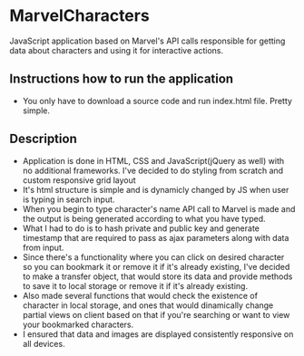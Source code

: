 # MarvelCharacters
JavaScript application based on Marvel's API calls responsible for getting data about characters  and using it for interactive actions.

<h2>Instructions how to run the application</h2>
<ul type="disc">
<li>You only have to download a source code and run index.html file. Pretty simple.</li>
</ul>

<h2>Description</h2>
<ul type="disc">
  <li>Application is done in HTML, CSS and JavaScript(jQuery as well) with no additional frameworks. I've decided to do styling from scratch and custom responsive grid layout</li>
  <li>It's html structure is simple and is dynamicly changed by JS when user is typing in search input.</li>
  <li>When you begin to type character's name API call to Marvel is made and the output is being generated according to what you have typed.</li>
  <li>What I had to do is to hash private and public key and generate timestamp that are required to pass as ajax parameters along with data from input.</li>
  <li>Since there's a functionality where you can click on desired character so you can bookmark it or remove it if it's already existing, I've decided to make a transfer object, that would store its data and provide methods to save it to local storage or remove it if it's already existing.</li>
  <li>Also made several functions that would check the existence of character in local storage, and ones that would dinamically change partial views on client based on that if you're searching or want to view your bookmarked characters.</li>
  <li>I ensured that data and images are displayed consistently responsive on all devices.</li>
</ul>

